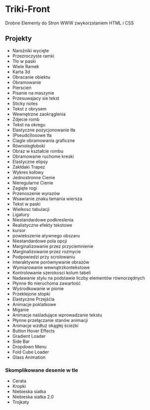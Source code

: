 # Triki-Front
Drobne Elementy do Stron WWW zwykorzstaniem HTML i CSS
## Projekty
- Narożniki wycięte
- Przezroczyste ramki
- Tło w paski
- Wiele Ramek
- Karta 3d
- Obracanie obiektu
- Obramowanie
- Pierscień
- Pisanie na maszynie
- Przesuwajacy sie tekst
- Sticky notes
- Tekst z obrysem
- Wewnętrzne zaokrąglenia
- Zdjecie romb 
- Tekst na okregu
- Elastyczne pozycjonowanie tła
- (Pseudo)losowe tła
- Ciagle obramowania graficzne
- Równoległoboki
- Obraz w kształcie rombu
- Obramowanie ruchome kreski
- Elastyczne elipsy
- Zakłdaki Trapez
- Wykres kołowy
- Jednostronne Cienie
- Nieregularne Cienie
- Zagięte rogi
- Przenoszenie wyrazów
- Wsawianie znaku łamania wiersza
- Tekst w paski
- Wielkosc tabulacji
- Ligatury
- Niestandardowe podkreslenia
- Realistyczne efekty tekstowe
- kursor
- powiekszenie atywnego obszaru
- Niestandardowe pola opcji
- Marginalizowanie przez przyciemnienie
- Marginalizowanie przez rozmycie
- Podpowiedzi przy scrolowaniu
- Interaktywne porównywanie obrazów
- Wymiarowanie wewnątrzkontekstowe
- Kontrolowanie szerokosci kolum tabeli
- Nadawanie stylu na podstawie liczby elementów równorzędnych
- Płynne tło nieruchoma zawartość
- Wyśrodkowanie w pionie
- Przeklejone stopki
- Elastyczne Przejśćia
- Animacje poklatkowe
- Miganie
- Animacje naśladujące wprowadzanie tekstu
- Płynne przełączanie stanów animacji
- Animacje wzdłuż okągłej ścieżki
- Button Hover Effects
- Gradient Loader
- Side Bar
- Dropdown Menu
- Fold Cube Loader
- Glass Animation
### Skomplikowane desenie w tle
- Cerata
- Kropki
- Niebieska siatka
- Niebieska siatka 2.0
- Trojkaty
